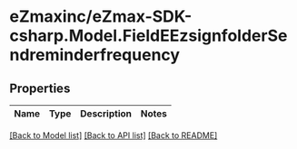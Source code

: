 
# eZmaxinc/eZmax-SDK-csharp.Model.FieldEEzsignfolderSendreminderfrequency

## Properties

Name | Type | Description | Notes
------------ | ------------- | ------------- | -------------

[[Back to Model list]](../README.md#documentation-for-models)
[[Back to API list]](../README.md#documentation-for-api-endpoints)
[[Back to README]](../README.md)

